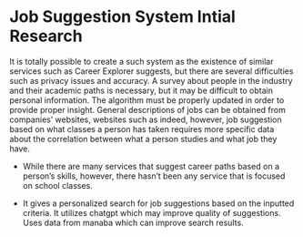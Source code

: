 # Job Suggestion System Intial Research

It is totally possible to create a such system as the existence of similar services such
as Career Explorer suggests, but there are several difficulties such as privacy issues
and accuracy. A survey about people in the industry and their academic paths is
necessary, but it may be difficult to obtain personal information. The algorithm must be
properly updated in order to provide proper insight. General descriptions of jobs can be
obtained from companies’ websites, websites such as indeed, however, job suggestion
based on what classes a person has taken requires more specific data about the
correlation between what a person studies and what job they have.


- While there are many services that suggest career paths based on a person’s skills, however, 
there hasn’t been any service that is focused on school classes.

- It gives a personalized search for job suggestions based on the inputted criteria. It utilizes 
chatgpt which may improve quality of suggestions. Uses data from manaba which can improve search results. 




